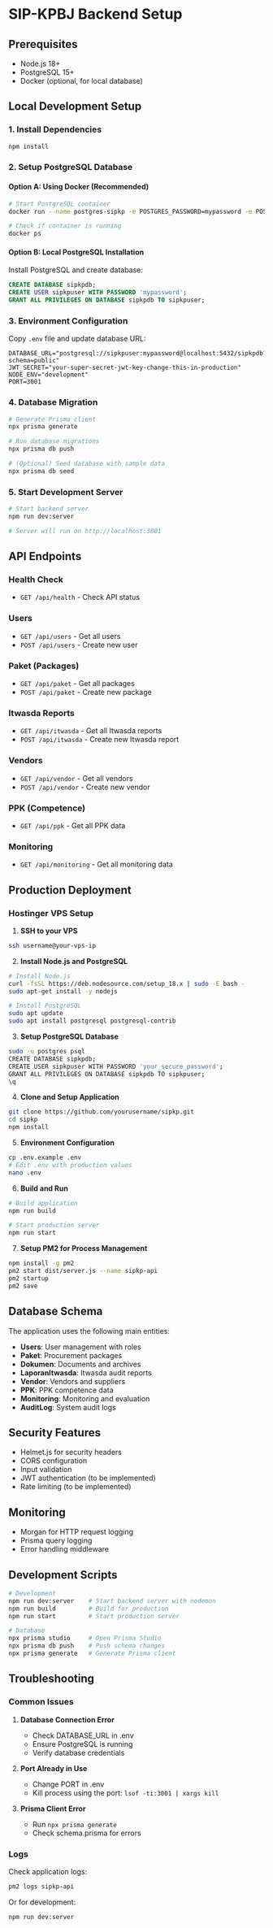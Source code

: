# SIP-KPBJ Backend Setup

## Prerequisites

- Node.js 18+
- PostgreSQL 15+
- Docker (optional, for local database)

## Local Development Setup

### 1. Install Dependencies

```bash
npm install
```

### 2. Setup PostgreSQL Database

#### Option A: Using Docker (Recommended)

```bash
# Start PostgreSQL container
docker run --name postgres-sipkp -e POSTGRES_PASSWORD=mypassword -e POSTGRES_DB=sipkpdb -e POSTGRES_USER=sipkpuser -p 5432:5432 -d postgres:15

# Check if container is running
docker ps
```

#### Option B: Local PostgreSQL Installation

Install PostgreSQL and create database:

```sql
CREATE DATABASE sipkpdb;
CREATE USER sipkpuser WITH PASSWORD 'mypassword';
GRANT ALL PRIVILEGES ON DATABASE sipkpdb TO sipkpuser;
```

### 3. Environment Configuration

Copy `.env` file and update database URL:

```env
DATABASE_URL="postgresql://sipkpuser:mypassword@localhost:5432/sipkpdb?schema=public"
JWT_SECRET="your-super-secret-jwt-key-change-this-in-production"
NODE_ENV="development"
PORT=3001
```

### 4. Database Migration

```bash
# Generate Prisma client
npx prisma generate

# Run database migrations
npx prisma db push

# (Optional) Seed database with sample data
npx prisma db seed
```

### 5. Start Development Server

```bash
# Start backend server
npm run dev:server

# Server will run on http://localhost:3001
```

## API Endpoints

### Health Check
- `GET /api/health` - Check API status

### Users
- `GET /api/users` - Get all users
- `POST /api/users` - Create new user

### Paket (Packages)
- `GET /api/paket` - Get all packages
- `POST /api/paket` - Create new package

### Itwasda Reports
- `GET /api/itwasda` - Get all Itwasda reports
- `POST /api/itwasda` - Create new Itwasda report

### Vendors
- `GET /api/vendor` - Get all vendors
- `POST /api/vendor` - Create new vendor

### PPK (Competence)
- `GET /api/ppk` - Get all PPK data

### Monitoring
- `GET /api/monitoring` - Get all monitoring data

## Production Deployment

### Hostinger VPS Setup

1. **SSH to your VPS**
```bash
ssh username@your-vps-ip
```

2. **Install Node.js and PostgreSQL**
```bash
# Install Node.js
curl -fsSL https://deb.nodesource.com/setup_18.x | sudo -E bash -
sudo apt-get install -y nodejs

# Install PostgreSQL
sudo apt update
sudo apt install postgresql postgresql-contrib
```

3. **Setup PostgreSQL Database**
```bash
sudo -u postgres psql
CREATE DATABASE sipkpdb;
CREATE USER sipkpuser WITH PASSWORD 'your_secure_password';
GRANT ALL PRIVILEGES ON DATABASE sipkpdb TO sipkpuser;
\q
```

4. **Clone and Setup Application**
```bash
git clone https://github.com/yourusername/sipkp.git
cd sipkp
npm install
```

5. **Environment Configuration**
```bash
cp .env.example .env
# Edit .env with production values
nano .env
```

6. **Build and Run**
```bash
# Build application
npm run build

# Start production server
npm run start
```

7. **Setup PM2 for Process Management**
```bash
npm install -g pm2
pm2 start dist/server.js --name sipkp-api
pm2 startup
pm2 save
```

## Database Schema

The application uses the following main entities:

- **Users**: User management with roles
- **Paket**: Procurement packages
- **Dokumen**: Documents and archives
- **LaporanItwasda**: Itwasda audit reports
- **Vendor**: Vendors and suppliers
- **PPK**: PPK competence data
- **Monitoring**: Monitoring and evaluation
- **AuditLog**: System audit logs

## Security Features

- Helmet.js for security headers
- CORS configuration
- Input validation
- JWT authentication (to be implemented)
- Rate limiting (to be implemented)

## Monitoring

- Morgan for HTTP request logging
- Prisma query logging
- Error handling middleware

## Development Scripts

```bash
# Development
npm run dev:server    # Start backend server with nodemon
npm run build         # Build for production
npm run start         # Start production server

# Database
npx prisma studio     # Open Prisma Studio
npx prisma db push    # Push schema changes
npx prisma generate   # Generate Prisma client
```

## Troubleshooting

### Common Issues

1. **Database Connection Error**
   - Check DATABASE_URL in .env
   - Ensure PostgreSQL is running
   - Verify database credentials

2. **Port Already in Use**
   - Change PORT in .env
   - Kill process using the port: `lsof -ti:3001 | xargs kill`

3. **Prisma Client Error**
   - Run `npx prisma generate`
   - Check schema.prisma for errors

### Logs

Check application logs:
```bash
pm2 logs sipkp-api
```

Or for development:
```bash
npm run dev:server
